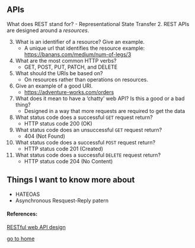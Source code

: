 ## APIs


 What does REST stand for?
     -  Representational State Transfer
2. REST APIs are designed around a _resources_.
   
3. What is an identifier of a resource? Give an example.
    - A unique url that identifies the resource example: https://banans.com/medium/num-of-legs/3
4. What are the most common HTTP verbs?
   - GET, POST, PUT, PATCH, and DELETE
5. What should the URIs be based on?
   - On resources rather than operations on resources.
6. Give an example of a good URI.
   - https://adventure-works.com/orders
7. What does it mean to have a ‘chatty’ web API? Is this a good or a bad thing?
   - Designed in a way that more requests are required to get the data
8. What status code does a successful `GET` request return?
   - HTTP status code 200 (OK)
9.  What status code does an unsuccessful `GET` request return?
    - 404 (Not Found)
10. What status code does a successful `POST` request return?
    - HTTP status code 201 (Created)
11. What status code does a successful `DELETE` request return?
    - HTTP status code 204 (No Content)



## Things I want to know more about
  - HATEOAS
  - Asynchronous Resquest-Reply patern

#### References:

[RESTful web API design](https://docs.microsoft.com/en-us/azure/architecture/est-practices/api-design)



[go to home](README.md)